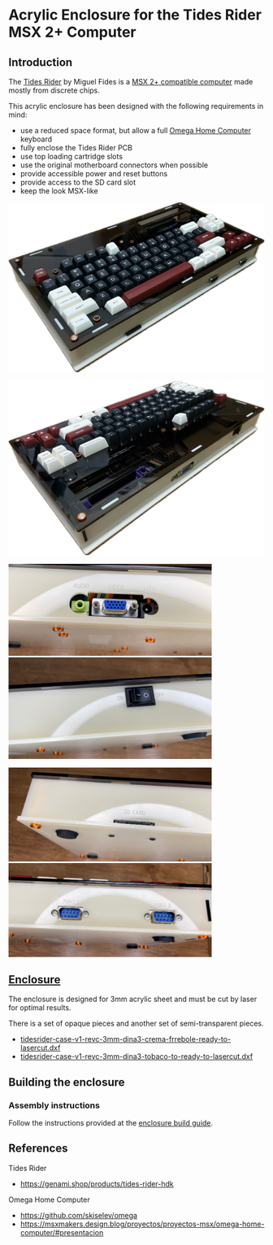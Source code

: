 # Acrylic Enclosure for the Tides Rider MSX 2+ Computer

## Introduction

The [Tides Rider](https://genami.shop/products/tides-rider-hdk) by Miguel Fides is a [MSX 2+ compatible computer](https://en.wikipedia.org/wiki/MSX) made mostly from discrete chips.

This acrylic enclosure has been designed with the following requirements in mind:
* use a reduced space format, but allow a full [Omega Home Computer](https://github.com/skiselev/omega) keyboard
* fully enclose the Tides Rider PCB
* use top loading cartridge slots
* use the original motherboard connectors when possible
* provide accessible power and reset buttons
* provide access to the SD card slot
* keep the look MSX-like

[<img src="images/msx-tidesrider-enclosure-v1-front-overview-IMG_7865.png" width="600"/>](images/msx-tidesrider-enclosure-v1-front-overview-IMG_7865.png)

[<img src="images/msx-tidesrider-enclosure-v1-rear-overview-IMG_7863.png" width="600"/>](images/msx-tidesrider-enclosure-v1-rear-overview-IMG_7863.png)

[<img src="images/msx-tidesrider-enclosure-v1-audio-video-and-power-connectors-detail-IMG_E7870.png" width="400"/>](images/msx-tidesrider-enclosure-v1-audio-video-and-power-connectors-detail-IMG_E7870.png)
[<img src="images/msx-tidesrider-enclosure-v1-power-button-detail-IMG_E7871.png" width="400"/>](images/msx-tidesrider-enclosure-v1-power-button-detail-IMG_E7871.png)

[<img src="images/msx-tidesrider-enclosure-v1-sd-card-detail-IMG_E7872.png" width="400"/>](images/msx-tidesrider-enclosure-v1-sd-card-detail-IMG_E7872.png)
[<img src="images/msx-tidesrider-enclosure-v1-joystick-ports-detail-IMG_E7873.png" width="400"/>](images/msx-tidesrider-enclosure-v1-joystick-ports-detail-IMG_E7873.png)

## [Enclosure](enclosure/)

The enclosure is designed for 3mm acrylic sheet and must be cut by laser for optimal results.

There is a set of opaque pieces and another set of semi-transparent pieces.

* [tidesrider-case-v1-revc-3mm-dina3-crema-frrebole-ready-to-lasercut.dxf](enclosure/tidesrider-case-v1-revc-3mm-dina3-crema-frrebole-ready-to-lasercut.dxf)
* [tidesrider-case-v1-revc-3mm-dina3-tobaco-to-ready-to-lasercut.dxf](enclosure/tidesrider-case-v1-revc-3mm-dina3-tobaco-to-ready-to-lasercut.dxf)

## Building the enclosure

### Assembly instructions

Follow the instructions provided at the [enclosure build guide](Build.md).

## References

Tides Rider
* https://genami.shop/products/tides-rider-hdk

Omega Home Computer
* https://github.com/skiselev/omega
* https://msxmakers.design.blog/proyectos/proyectos-msx/omega-home-computer/#presentacion
